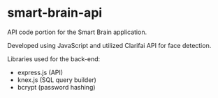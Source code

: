﻿# smart-brain-api

API code portion for the Smart Brain application. 

Developed using JavaScript and utilized Clarifai API for face detection.

Libraries used for the back-end:
- express.js (API)
- knex.js (SQL query builder)
- bcrypt (password hashing)
